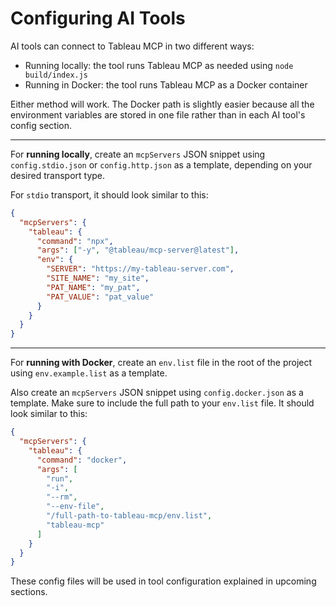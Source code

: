 # Configuring AI Tools

AI tools can connect to Tableau MCP in two different ways:

- Running locally: the tool runs Tableau MCP as needed using `node build/index.js`
- Running in Docker: the tool runs Tableau MCP as a Docker container

Either method will work. The Docker path is slightly easier because all the environment variables
are stored in one file rather than in each AI tool's config section.

<hr />

For **running locally**, create an `mcpServers` JSON snippet using `config.stdio.json` or
`config.http.json` as a template, depending on your desired transport type.

For `stdio` transport, it should look similar to this:

```json
{
  "mcpServers": {
    "tableau": {
      "command": "npx",
      "args": ["-y", "@tableau/mcp-server@latest"],
      "env": {
        "SERVER": "https://my-tableau-server.com",
        "SITE_NAME": "my_site",
        "PAT_NAME": "my_pat",
        "PAT_VALUE": "pat_value"
      }
    }
  }
}
```

<hr />

For **running with Docker**, create an `env.list` file in the root of the project using
`env.example.list` as a template.

Also create an `mcpServers` JSON snippet using `config.docker.json` as a template. Make sure to
include the full path to your `env.list` file. It should look similar to this:

```json
{
  "mcpServers": {
    "tableau": {
      "command": "docker",
      "args": [
        "run",
        "-i",
        "--rm",
        "--env-file",
        "/full-path-to-tableau-mcp/env.list",
        "tableau-mcp"
      ]
    }
  }
}
```

These config files will be used in tool configuration explained in upcoming sections.
